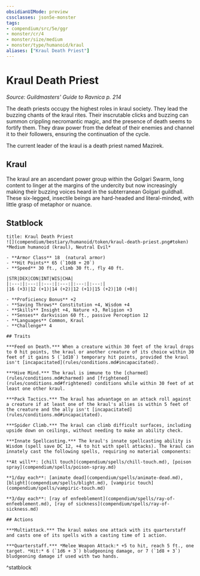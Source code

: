 ```yaml
---
obsidianUIMode: preview
cssclasses: json5e-monster
tags:
- compendium/src/5e/ggr
- monster/cr/4
- monster/size/medium
- monster/type/humanoid/kraul
aliases: ["Kraul Death Priest"]
---
```

# Kraul Death Priest
*Source: Guildmasters' Guide to Ravnica p. 214*  

The death priests occupy the highest roles in kraul society. They lead the buzzing chants of the kraul rites. Their inscrutable clicks and buzzing can summon crippling necromantic magic, and the presence of death seems to fortify them. They draw power from the defeat of their enemies and channel it to their followers, ensuring the continuation of the cycle.

The current leader of the kraul is a death priest named Mazirek.

## Kraul

The kraul are an ascendant power group within the Golgari Swarm, long content to linger at the margins of the undercity but now increasingly making their buzzing voices heard in the subterranean Golgari guildhall. These six-legged, insectile beings are hard-headed and literal-minded, with little grasp of metaphor or nuance.

## Statblock

```ad-statblock
title: Kraul Death Priest
![](compendium/bestiary/humanoid/token/kraul-death-priest.png#token)
*Medium humanoid (kraul), Neutral Evil*

- **Armor Class** 18  (natural armor)
- **Hit Points** 65 (`10d8 + 20`)
- **Speed** 30 ft., climb 30 ft., fly 40 ft.

|STR|DEX|CON|INT|WIS|CHA|
|:---:|:---:|:---:|:---:|:---:|:---:|
|16 (+3)|12 (+1)|14 (+2)|12 (+1)|15 (+2)|10 (+0)|

- **Proficiency Bonus** +2
- **Saving Throws** Constitution +4, Wisdom +4
- **Skills** Insight +4, Nature +3, Religion +3
- **Senses** darkvision 60 ft., passive Perception 12
- **Languages** Common, Kraul
- **Challenge** 4

## Traits

***Feed on Death.*** When a creature within 30 feet of the kraul drops to 0 hit points, the kraul or another creature of its choice within 30 feet of it gains 5 (`1d10`) temporary hit points, provided the kraul isn't [incapacitated](rules/conditions.md#incapacitated).

***Hive Mind.*** The kraul is immune to the [charmed](rules/conditions.md#charmed) and [frightened](rules/conditions.md#frightened) conditions while within 30 feet of at least one other kraul.

***Pack Tactics.*** The kraul has advantage on an attack roll against a creature if at least one of the kraul's allies is within 5 feet of the creature and the ally isn't [incapacitated](rules/conditions.md#incapacitated).

***Spider Climb.*** The kraul can climb difficult surfaces, including upside down on ceilings, without needing to make an ability check.

***Innate Spellcasting.*** The kraul's innate spellcasting ability is Wisdom (spell save DC 12, +4 to hit with spell attacks). The kraul can innately cast the following spells, requiring no material components:

**At will**: [chill touch](compendium/spells/chill-touch.md), [poison spray](compendium/spells/poison-spray.md)

**1/day each**: [animate dead](compendium/spells/animate-dead.md), [blight](compendium/spells/blight.md), [vampiric touch](compendium/spells/vampiric-touch.md)

**3/day each**: [ray of enfeeblement](compendium/spells/ray-of-enfeeblement.md), [ray of sickness](compendium/spells/ray-of-sickness.md)

## Actions

***Multiattack.*** The kraul makes one attack with its quarterstaff and casts one of its spells with a casting time of 1 action.

***Quarterstaff.*** *Melee Weapon Attack:* +5 to hit, reach 5 ft., one target. *Hit:* 6 (`1d6 + 3`) bludgeoning damage, or 7 (`1d8 + 3`) bludgeoning damage if used with two hands.
```
^statblock